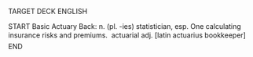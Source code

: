 TARGET DECK
ENGLISH

START
Basic
Actuary
Back: n. (pl. -ies) statistician, esp. One calculating insurance risks and premiums.  actuarial adj. [latin actuarius bookkeeper]
END
